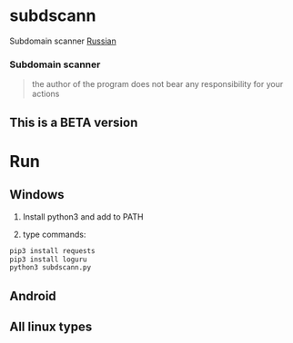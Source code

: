 # subdscann
Subdomain scanner
[Russian](readme-rus.md) 
###                   Subdomain scanner
> the author of the program does not bear any responsibility for your actions

## This is a BETA version

# Run
## Windows

1. Install python3 and add to PATH

2. type commands:
```cmd
pip3 install requests
pip3 install loguru
python3 subdscann.py
```

## Android
## All linux types

